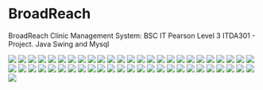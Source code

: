 # BroadReach
BroadReach Clinic Management System: BSC IT Pearson Level 3 ITDA301 - Project. Java Swing and Mysql

<img src="src/images/001.png">
<img src="src/images/002.png">
<img src="src/images/003.png">
<img src="src/images/004.png">
<img src="src/images/005.png">
<img src="src/images/006.png">
<img src="src/images/06.png">
<img src="src/images/007.png">
<img src="src/images/008.png">
<img src="src/images/009.png">
<img src="src/images/010.png">
<img src="src/images/011.png">
<img src="src/images/012.png">
<img src="src/images/013.png">
<img src="src/images/014.png">
<img src="src/images/015.png">
<img src="src/images/016.png">
<img src="src/images/017.png">
<img src="src/images/018.png">
<img src="src/images/019.png">
<img src="src/images/020.png">
<img src="src/images/021.png">
<img src="src/images/022.png">
<img src="src/images/023.png">
<img src="src/images/024.png">
<img src="src/images/025.png">
<img src="src/images/026.png">
<img src="src/images/027.png">
<img src="src/images/028.png">
<img src="src/images/029.png">
<img src="src/images/030.png">
<img src="src/images/031.png">
<img src="src/images/032.png">
<img src="src/images/033.png">
<img src="src/images/034.png">
<img src="src/images/035.png">
<img src="src/images/036.png">
<img src="src/images/037.png">
<img src="src/images/038.png">
<img src="src/images/039.png">
<img src="src/images/040.png">
<img src="src/images/042.png">
<img src="src/images/043.png">
<img src="src/images/044.png">
<img src="src/images/045.png">
<img src="src/images/046.png">
<img src="src/images/047.png">
<img src="src/images/048.png">
<img src="src/images/049.png">
<img src="src/images/050.png">
<img src="src/images/051.png">

